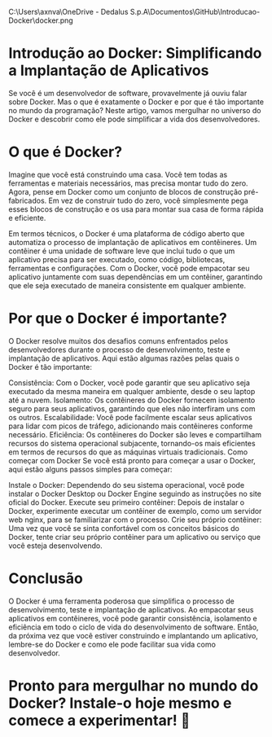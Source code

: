 C:\Users\axnva\OneDrive - Dedalus S.p.A\Documentos\GitHub\Introducao-Docker\docker.png

# Introdução ao Docker: Simplificando a Implantação de Aplicativos

Se você é um desenvolvedor de software, provavelmente já ouviu falar sobre Docker. Mas o que é exatamente o Docker e por que é tão importante no mundo da programação? Neste artigo, vamos mergulhar no universo do Docker e descobrir como ele pode simplificar a vida dos desenvolvedores.

# O que é Docker?
Imagine que você está construindo uma casa. Você tem todas as ferramentas e materiais necessários, mas precisa montar tudo do zero. Agora, pense em Docker como um conjunto de blocos de construção pré-fabricados. Em vez de construir tudo do zero, você simplesmente pega esses blocos de construção e os usa para montar sua casa de forma rápida e eficiente.

Em termos técnicos, o Docker é uma plataforma de código aberto que automatiza o processo de implantação de aplicativos em contêineres. Um contêiner é uma unidade de software leve que inclui tudo o que um aplicativo precisa para ser executado, como código, bibliotecas, ferramentas e configurações. Com o Docker, você pode empacotar seu aplicativo juntamente com suas dependências em um contêiner, garantindo que ele seja executado de maneira consistente em qualquer ambiente.

# Por que o Docker é importante?
O Docker resolve muitos dos desafios comuns enfrentados pelos desenvolvedores durante o processo de desenvolvimento, teste e implantação de aplicativos. Aqui estão algumas razões pelas quais o Docker é tão importante:

Consistência: Com o Docker, você pode garantir que seu aplicativo seja executado da mesma maneira em qualquer ambiente, desde o seu laptop até a nuvem.
Isolamento: Os contêineres do Docker fornecem isolamento seguro para seus aplicativos, garantindo que eles não interfiram uns com os outros.
Escalabilidade: Você pode facilmente escalar seus aplicativos para lidar com picos de tráfego, adicionando mais contêineres conforme necessário.
Eficiência: Os contêineres do Docker são leves e compartilham recursos do sistema operacional subjacente, tornando-os mais eficientes em termos de recursos do que as máquinas virtuais tradicionais.
Como começar com Docker
Se você está pronto para começar a usar o Docker, aqui estão alguns passos simples para começar:

Instale o Docker: Dependendo do seu sistema operacional, você pode instalar o Docker Desktop ou Docker Engine seguindo as instruções no site oficial do Docker.
Execute seu primeiro contêiner: Depois de instalar o Docker, experimente executar um contêiner de exemplo, como um servidor web nginx, para se familiarizar com o processo.
Crie seu próprio contêiner: Uma vez que você se sinta confortável com os conceitos básicos do Docker, tente criar seu próprio contêiner para um aplicativo ou serviço que você esteja desenvolvendo.

# Conclusão
O Docker é uma ferramenta poderosa que simplifica o processo de desenvolvimento, teste e implantação de aplicativos. Ao empacotar seus aplicativos em contêineres, você pode garantir consistência, isolamento e eficiência em todo o ciclo de vida do desenvolvimento de software. Então, da próxima vez que você estiver construindo e implantando um aplicativo, lembre-se do Docker e como ele pode facilitar sua vida como desenvolvedor.

# Pronto para mergulhar no mundo do Docker? Instale-o hoje mesmo e comece a experimentar! 🐳
